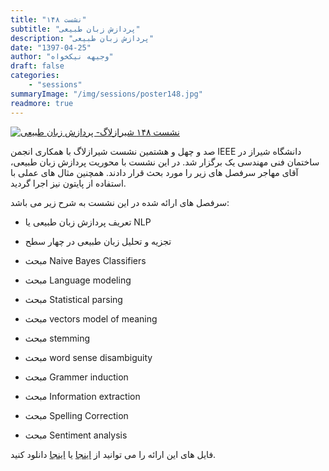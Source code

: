 ```yaml
---
title: "نشست ۱۴۸"
subtitle: "پردازش زبان طبیعی"
description: "پردازش زبان طبیعی"
date: "1397-04-25"
author: "وجیهه نیکخواه"
draft: false
categories:
    - "sessions"
summaryImage: "/img/sessions/poster148.jpg"
readmore: true
---
```

[![نشست ۱۴۸ شیرازلاگ- پردازش زبان طبیعی](/img/sessions/poster148.jpg)](/img/sessions/poster148.jpg)


صد و چهل و هشتمین نشست شیرازلاگ با همکاری انجمن IEEE دانشگاه شیراز در ساختمان فنی مهندسی یک برگزار شد. در این نشست با محوریت پردازش زبان طبیعی، آقای مهاجر سرفصل های زیر را مورد بحث قرار دادند. همچنین مثال های عملی با استفاده از پایتون نیز اجرا گردید.

سرفصل های ارائه شده در این نشست به شرح زیر می باشد:

- تعریف پردازش زبان طبیعی یا NLP

- تجزیه و تحلیل زبان طبیعی در چهار سطح

- مبحث Naive Bayes Classifiers

- مبحث Language modeling

- مبحث Statistical parsing 

- مبحث vectors model of meaning

- مبحث stemming

- مبحث word sense disambiguity

- مبحث Grammer induction

- مبحث Information extraction

- مبحث Spelling Correction

- مبحث Sentiment analysis


فایل های این ارائه را می توانید از 
[اینجا](https://gitlab.com/shirazlug/resources/tree/master/presentations/session_148) 
یا
[اینجا](https://www.slideshare.net/ShirazLUG/shirazlug-session-148) 
دانلود کنید.
